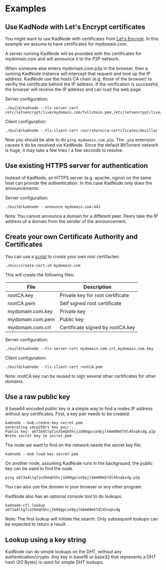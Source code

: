 # Examples

## Use KadNode with Let's Encrypt certificates

You might want to use KadNode with certificates from [Let's Encrypt](https://letsencrypt.org/). In this example we assume to have certificates for mydomain.com.

A server running KadNode will be provided with the certificates for mydomain.com and will announce it to the P2P network.

When someone else enters mydomain.com.p2p in the browser, then a running KadNode instance will intercept that request and look up the IP address. KadNode use the hosts CA chain (e.g. those of the browser) to verifiy the certificate behind the IP address. If the verification is successful, the browser will receive the IP address and can load the web page.

Server configuration:
```  
./build/kadnode --tls-server-cert /etc/letsencrypt/live/mydomain.com/fullchain.pem,/etc/letsencrypt/live/mydomain.com/privkey.pem
```

Client configuration:
```  
./build/kadnode --tls-client-cert /usr/share/ca-certificates/mozilla/
```

Now you should be able to do `ping mydomain.com.p2p`. The `.p2p` extension causes it do be resolved via KadNode. Since the default BitTorrent network is huge, it may take a few tries / a few seconds to resolve.

## Use existing HTTPS server for authentication

Instead of KadNode, an HTTPS server (e.g. apache, nginx) on the same host can provide the authentication. In this case KadNode only does the announcements:

Server configuration:
```  
./build/kadnode --announce mydomain.com:443
```

Note: You cannot announce a domain for a different peer. Peers take the IP address of a domain from the sender of the announcement.

## Create your own Certificate Authority and Certificates

You can use a [script](create-cert.sh) to create your own root certifactes:

```
./misc/create-cert.sh mydomain.com
```

This will create the following files:

File             | Description
-----------------|---------------------------------
rootCA.key       | Private key for root certificate
rootCA.pem       | Self signed root certificate
mydomain.com.key | Private key
mydomain.com.pem | Public key
mydomain.com.crt | Certificate signed by rootCA.key

Server configuration:
```
./build/kadnode --tls-server-cert mydomain.com.crt,mydomain.com.key
```

Client configuration:
```  
./build/kadnode --tls-client-cert rootCA.pem
```

Note: rootCA.key can be reused to sign several other certificates for other domains.

## Use a raw public key

A base64 encoded public key is a simple way to find a nodes IP address without any certificates.
First, a key pair needs to be created:

```
kadnode --bob-create-key secret.pem
Generating secp256r1 key pair...
Public key: ob73a4ltgfio35mqh5hcj1b09gpcse9pjlk6m09m57dl45sqksdg.p2p
Wrote secret key to secret.pem
```

The node we want to find on the network needs the secret key file:

```
kadnode --bob-load-key secret.pem
```

On another node, assuming KadNode runs in the background, the public key can be used to find the node.

```
ping ob73a4ltgfio35mqh5hcj1b09gpcse9pjlk6m09m57dl45sqksdg.p2p
```

You can also use the domain in your browser or any other program.

KadNode also has an optional console tool to do lookups:

```
kadnode-ctl lookup ob73a4ltgfio35mqh5hcj1b09gpcse9pjlk6m09m57dl45sqksdg
```

Note: The first lookup will initiate the search. Only subsequent lookups can be expected to return a result.

## Lookup using a key string

KadNode can do simple lookups on the DHT, without any authentication/crypto. Any key in base16 or base32 that represents a DHT hash (20 Bytes) is used for simple DHT lookups.

